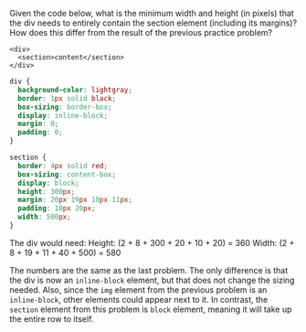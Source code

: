 Given the code below, what is the minimum width and height (in pixels) that the
div needs to entirely contain the section element (including its margins)? How
does this differ from the result of the previous practice problem?

```hmtl 
<div>
  <section>content</section>
</div>
```

```css 
div {
  background-color: lightgray;
  border: 1px solid black;
  box-sizing: border-box;
  display: inline-block;
  margin: 0;
  padding: 0;
}

section {
  border: 4px solid red;
  box-sizing: content-box;
  display: block;
  height: 300px;
  margin: 20px 19px 10px 11px;
  padding: 10px 20px;
  width: 500px;
}
```

The div would need:
Height: (2 + 8 + 300 + 20 + 10 + 20) = 360
Width: (2 + 8  + 19 + 11 + 40 + 500) = 580

The numbers are the same as the last problem. The only difference is that the
div is now an `inline-block` element, but that does not change the sizing
needed. Also, since the `img` element from the previous problem is an
`inline-block`, other elements could appear next to it. In contrast, the
`section` element from this problem is  `block` element, meaning it will take
up the entire row to itself.
